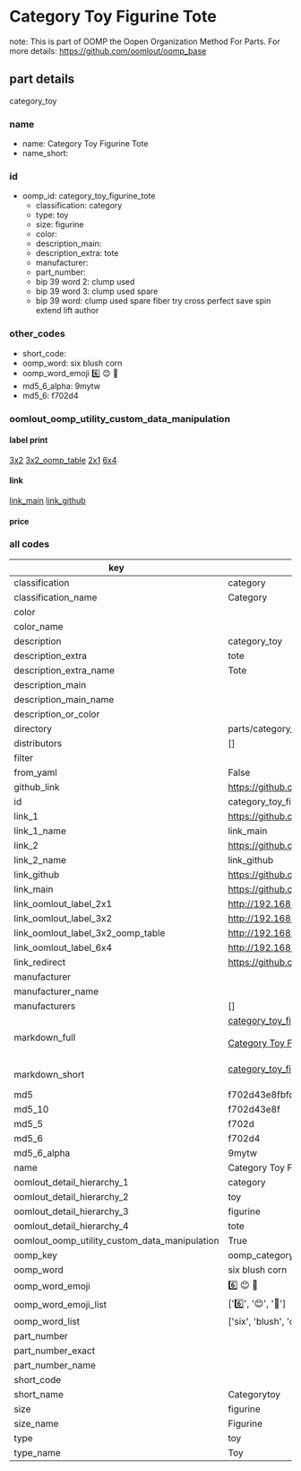 # Category Toy Figurine Tote  

note: This is part of OOMP the Oopen Organization Method For Parts. For more details: https://github.com/oomlout/oomp_base

##  part details
  



category_toy



### name
* name: Category Toy Figurine Tote
* name_short: 
### id
* oomp_id: category_toy_figurine_tote
  * classification: category
  * type: toy
  * size: figurine
  * color: 
  * description_main: 
  * description_extra: tote
  * manufacturer: 
  * part_number: 
  * bip 39 word 2: clump used
  * bip 39 word 3: clump used spare
  * bip 39 word: clump used spare fiber try cross perfect save spin extend lift author

### other_codes
* short_code: 
* oomp_word: six blush corn
* oomp_word_emoji :six: :blush: :corn:
* md5_6_alpha: 9mytw
* md5_6: f702d4






### oomlout_oomp_utility_custom_data_manipulation
#### label print
[3x2](http://192.168.1.245:1112/?label=oomp%209mytw)
[3x2_oomp_table](http://192.168.1.108:1112/?label=oomp%209mytw)
[2x1](http://192.168.1.242:1112/?label=oomp%209mytw)
[6x4](http://192.168.1.55:1112/?label=oomp%209mytw)    

#### link

[link_main](https://github.com/oomlout/oomlout_oomp_version_1_messy/tree/main/parts/category_toy_figurine_tote) [link_github](https://github.com/oomlout/oomlout_oomp_version_1_messy/tree/main/parts/category_toy_figurine_tote)                             

#### price







### all codes 
| key | value |  
| --- | --- |  
| classification | category |  
| classification_name | Category |  
| color |  |  
| color_name |  |  
| description | category_toy |  
| description_extra | tote |  
| description_extra_name | Tote |  
| description_main |  |  
| description_main_name |  |  
| description_or_color |   |  
| directory | parts/category_toy_figurine_tote |  
| distributors | [] |  
| filter |  |  
| from_yaml | False |  
| github_link | https://github.com/oomlout/oomlout_oomp_part_src/tree/main/parts/category_toy_figurine_tote |  
| id | category_toy_figurine_tote |  
| link_1 | https://github.com/oomlout/oomlout_oomp_version_1_messy/tree/main/parts/category_toy_figurine_tote |  
| link_1_name | link_main |  
| link_2 | https://github.com/oomlout/oomlout_oomp_version_1_messy/tree/main/parts/category_toy_figurine_tote |  
| link_2_name | link_github |  
| link_github | https://github.com/oomlout/oomlout_oomp_version_1_messy/tree/main/parts/category_toy_figurine_tote |  
| link_main | https://github.com/oomlout/oomlout_oomp_version_1_messy/tree/main/parts/category_toy_figurine_tote |  
| link_oomlout_label_2x1 | http://192.168.1.242:1112/?label=oomp%209mytw |  
| link_oomlout_label_3x2 | http://192.168.1.245:1112/?label=oomp%209mytw |  
| link_oomlout_label_3x2_oomp_table | http://192.168.1.108:1112/?label=oomp%209mytw |  
| link_oomlout_label_6x4 | http://192.168.1.55:1112/?label=oomp%209mytw |  
| link_redirect | https://github.com/oomlout/oomlout_oomp_version_1_messy/tree/main/parts/category_toy_figurine_tote |  
| manufacturer |  |  
| manufacturer_name |  |  
| manufacturers | [] |  
| markdown_full | [category_toy_figurine_tote](none)<br>[](none)<br>[Category Toy Figurine Tote](none)<br><br> |  
| markdown_short | [category_toy_figurine_tote](none)<br><br> |  
| md5 | f702d43e8fbfd460d074f55ba0fbf162 |  
| md5_10 | f702d43e8f |  
| md5_5 | f702d |  
| md5_6 | f702d4 |  
| md5_6_alpha | 9mytw |  
| name | Category Toy Figurine Tote |  
| oomlout_detail_hierarchy_1 | category |  
| oomlout_detail_hierarchy_2 | toy |  
| oomlout_detail_hierarchy_3 | figurine |  
| oomlout_detail_hierarchy_4 | tote |  
| oomlout_oomp_utility_custom_data_manipulation | True |  
| oomp_key | oomp_category_toy_figurine_tote |  
| oomp_word | six blush corn |  
| oomp_word_emoji | :six: :blush: :corn: |  
| oomp_word_emoji_list | [':six:', ':blush:', ':corn:'] |  
| oomp_word_list | ['six', 'blush', 'corn'] |  
| part_number |  |  
| part_number_exact |  |  
| part_number_name |  |  
| short_code |  |  
| short_name | Categorytoy |  
| size | figurine |  
| size_name | Figurine |  
| type | toy |  
| type_name | Toy |  

